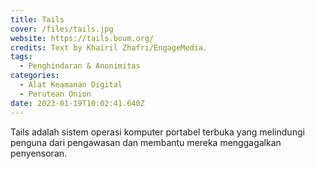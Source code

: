 ```yaml
---
title: Tails
cover: /files/tails.jpg
website: https://tails.boum.org/
credits: Text by Khairil Zhafri/EngageMedia.
tags:
  - Penghindaran & Anonimitas
categories:
  - Alat Keamanan Digital
  - Perutean Onion
date: 2023-01-19T10:02:41.640Z
---
```

Tails adalah sistem operasi komputer portabel terbuka yang melindungi penguna dari pengawasan dan membantu mereka menggagalkan penyensoran.
